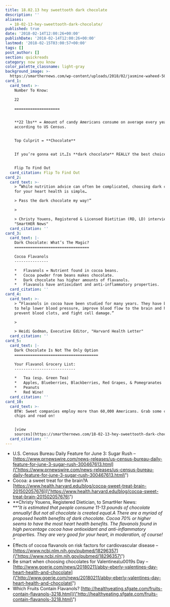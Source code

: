 ```yaml
---
title: 18.02.13 hey sweettooth dark chocolate
description: ''
aliases:
  - 18-02-13-hey-sweettooth-dark-chocolate/
published: true
date: '2018-02-14T12:00:26+00:00'
publishDate: '2018-02-14T12:00:26+00:00'
lastmod: '2018-02-15T03:00:57+00:00'
tags: []
post_author: []
section: quickreads
category: now you know
color_palette_classname: light-gray
background_image: >-
  https://smarthernews.com/wp-content/uploads/2018/02/jasmine-waheed-503125-360x360.jpg
card_1:
  card_text: >-
    Number To Know:  

    22

    ====================


    **22 lbs** = Amount of candy Americans consume on average every year,
    according to US Census.


    Top Culprit = **Chocolate**


    If you’re gonna eat it…Is **dark chocolate** REALLY the best choice?


    Flip To Find Out
  card_citation: Flip To Find Out
card_2:
  card_text: >-
    > “While nutrition advice can often be complicated, choosing dark chocolate
    for your heart health is simple…  

    > Pass the dark chocolate my way!”

    > 

    > Christy Youens, Registered & Licensed Dietitian (RD, LD) interview with
    "SmartHER News"
  card_citation: ''
card_3:
  card_text: |-
    Dark Chocolate: What’s The Magic?
    =================================

    Cocoa Flavanols
    ---------------

    *   Flavanols = Nutrient found in cocoa beans.
    *   Cocoa powder from beans makes chocolate.
    *   Dark chocolate has higher amounts of flavanols.
    *   Flavanols have antioxidant and anti-inflammatory properties.
  card_citation: ''
card_4:
  card_text: >-
    > “Flavanols in cocoa have been studied for many years. They have been shown
    to help lower blood pressure, improve blood flow to the brain and heart,
    prevent blood clots, and fight cell damage.”

    > 

    > Heidi Godman, Executive Editor, "Harvard Health Letter"
  card_citation: ''
card_5:
  card_text: |-
    Dark Chocolate Is Not The Only Option
    =====================================

    Your Flavanol Grocery List:
    ---------------------------

    *   Tea (esp. Green Tea)
    *   Apples, Blueberries, Blackberries, Red Grapes, & Pomegranates
    *   Peanuts
    *   Red Wine!
  card_citation: ''
card_10:
  card_text: >-
    BTW: Sweet companies employ more than 60,000 Americans. Grab some chocolate
    chips and read on!


    [view
    sources](https://smarthernews.com/18-02-13-hey-sweettooth-dark-chocolate/)
  card_citation: ''
---
```

*   U.S. Census Bureau Daily Feature for June 3: Sugar Rush – [https://www.prnewswire.com/news-releases/us-census-bureau-daily-feature-for-june-3-sugar-rush-300467613.html](\"https://www.prnewswire.com/news-releases/us-census-bureau-daily-feature-for-june-3-sugar-rush-300467613.html\")
*   Cocoa: a sweet treat for the brain?A [https://www.health.harvard.edu/blog/cocoa-sweet-treat-brain-201502057676](\"https://www.health.harvard.edu/blog/cocoa-sweet-treat-brain-201502057676\")
*   **Christy Youens, Registered Dietician, to SmartHer News:  
    **_“It is estimated that people consume 11-13 pounds of chocolate annually! But not all chocolate is created equal.A_ _There are a myriad of proposed health benefits of dark chocolate. Cocoa 70% or higher seems to have the most heart health benefits. The flavanols found in high percentage cocoa have antioxidant and anti-inflammatory properties. They are very good for your heart, in moderation, of course! “_
*   Effects of cocoa flavanols on risk factors for cardiovascular disease – [https://www.ncbi.nlm.nih.gov/pubmed/18296357](\"https://www.ncbi.nlm.nih.gov/pubmed/18296357\")
*   Be smart when choosing chocolates for Valentinea\\u0019s Day – [http://www.goerie.com/news/20180211/abby-eberly-valentines-day-heart-health-and-chocolate](\"http://www.goerie.com/news/20180211/abby-eberly-valentines-day-heart-health-and-chocolate\")
*   Which Fruits Contain Flavanols? [http://healthyeating.sfgate.com/fruits-contain-flavanols-3218.html](\"http://healthyeating.sfgate.com/fruits-contain-flavanols-3218.html\")